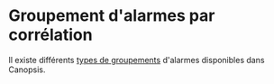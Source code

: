 # Groupement d'alarmes par corrélation

Il existe différents [types de groupements](../menu-exploitation/regles-metaalarme.md) d'alarmes disponibles dans Canopsis.

